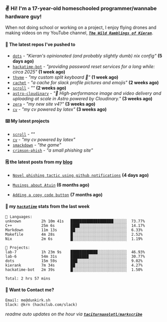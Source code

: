 ### ✌️ Hi! I'm a 17-year-old homeschooled programmer/wannabe hardware guy!

When not doing school or working on a project, I enjoy flying drones and making videos on my YouTube channel, [**_`The Wild Ramblings of Kieran`_**](https://youtube.com/@kieran.rambles).

#### 👷 The latest repos I've pushed to

- [`dots`](https://github.com/taciturnaxolotl/dots) - _"Kieran's opinionated (and probably slightly dumb) nix config"_ **(5 days ago)**
- [`hackatime-bot`](https://github.com/taciturnaxolotl/hackatime-bot) - _"providing password reset services for a long while: circa 2025"_ **(1 week ago)**
- [`thyme`](https://github.com/taciturnaxolotl/thyme) - _"my custom split keyboard 🫶"_ **(1 week ago)**
- [`cachet`](https://github.com/taciturnaxolotl/cachet) - _"a cache for slack profile pictures and emojis"_ **(2 weeks ago)**
- [`scroll`](https://github.com/taciturnaxolotl/scroll) - _""_ **(2 weeks ago)**
- [`astro-cloudinary`](https://github.com/cloudinary-community/astro-cloudinary) - _"🚀 High-performance image and video delivery and uploading at scale in Astro powered by Cloudinary."_ **(3 weeks ago)**
- [`zera`](https://github.com/taciturnaxolotl/zera) - _"my new site v4?"_ **(3 weeks ago)**
- [`cv`](https://github.com/taciturnaxolotl/cv) - _"my cv powered by latex"_ **(3 weeks ago)**

#### ⌨️ My latest projects

- [`scroll`](https://github.com/taciturnaxolotl/scroll) - _""_
- [`cv`](https://github.com/taciturnaxolotl/cv) - _"my cv powered by latex"_
- [`smackdown`](https://github.com/taciturnaxolotl/smackdown) - _"the game"_
- [`crimson-phish`](https://github.com/taciturnaxolotl/crimson-phish) - _"a small phishing site"_

#### 🗒️ the latest posts from my [blog](https://dunkirk.sh)

- [`Novel phishing tactic using github notifications`](https://dunkirk.sh/blog/github-phishing/) **(4 days ago)**

- [`Musings about Atuin`](https://dunkirk.sh/blog/atuin/) **(6 months ago)**

- [`Adding a copy code button`](https://dunkirk.sh/blog/adding-a-copy-button/) **(7 months ago)**



#### 📡 my [_`hackatime`_](https://waka.hackclub.com) stats from the last week

```text
💾 Languages:
unknown         2h 10m 41s   ███████████████████░░░░░░  73.77%
C++             25m 6s       ████░░░░░░░░░░░░░░░░░░░░░  14.17%
Markdown        11m 13s      ██░░░░░░░░░░░░░░░░░░░░░░░  6.33%
Makefile        4m 28s       █░░░░░░░░░░░░░░░░░░░░░░░░  2.52%
Nix             2m 6s        █░░░░░░░░░░░░░░░░░░░░░░░░  1.19%

💼 Projects:
lab-7           1h 23m 9s    ████████████░░░░░░░░░░░░░  46.93%
lab-6           54m 31s      ████████░░░░░░░░░░░░░░░░░  30.77%
dots            15m 59s      ███░░░░░░░░░░░░░░░░░░░░░░  9.02%
kierank         7m 34s       ██░░░░░░░░░░░░░░░░░░░░░░░  4.27%
hackatime-bot   2m 39s       █░░░░░░░░░░░░░░░░░░░░░░░░  1.50%

Total: 2 hrs 57 mins
```

#### 📮 Want to Contact me?

```text
Email: me@dunkirk.sh
Slack: @krn (hackclub.com/slack)
```

_readme auto updates on the hour via [**`taciturnaxolotl/markscribe`**](https://github.com/taciturnaxolotl/markscribe)_
